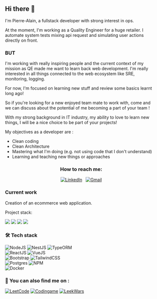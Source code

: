 ## Hi there 👋

I'm Pierre-Alain, a fullstack developer with strong interest in ops.

At the moment, I'm working as a Quality Engineer for a huge retailer. I automate system tests mixing api request and simulating user actions directly on front.

### BUT

I'm working with really inspiring people and the current context of my mission as QE made me want to learn back web development. 
I'm really interested in all things connected to the web ecosystem like SRE, monitoring, logging.

For now, I'm focused on learning new stuff and review some basics learnt long ago!

So if you're looking for a new enjoyed team mate to work with, come and we can discuss about the potential of me becoming a part of your team ! 

With my strong background in IT industry, my ability to love to learn new things, I will be a nice choice to be part of your projects!

My objectives as a developer are : 
* Clean coding
* Clean Architecture
* Mastering what I'm doing (e.g. not using code that I don't understand)
* Learning and teaching new things or approaches

<h3 align="center">How to reach me:</h3>
  <div align="center">
  <a href="https://www.linkedin.com/in/pierre-alain-dubrulle-b15735a3/"><img alt="LinkedIn" src="https://img.shields.io/badge/linkedin%20-%230077B5.svg?&style=flat&logo=linkedin&logoColor=white"/></a> &nbsp;
  <a href="mailto:pierrealain.dubrulle@gmail.com"><img alt="Gmail" src="https://img.shields.io/badge/Gmail-D14836?style=flat&logo=gmail&logoColor=white" /></a>
</div>

### Current work
<p>
Creation of an ecommerce web application.

Project stack: 

<img src="https://img.shields.io/badge/nestjs-%23E0234E.svg?logo=nestjs&logoColor=white"/> <img src="https://img.shields.io/badge/-ReactJS-35495E?logo=react"/> <img src="https://img.shields.io/badge/postgres-%23316192.svg?logo=postgresql&logoColor=white"/> <img src="https://img.shields.io/badge/Bootstrap-563D7C?logo=bootstrap&logoColor=white"/>
</p>

### 🛠️ Tech stack
![NodeJS](https://img.shields.io/badge/-NodeJS-339933?logo=nodedotjs&logoColor=white)
![NestJS](https://img.shields.io/badge/NestJS-%23E0234E.svg?logo=nestjs&logoColor=white)
![TypeORM](https://img.shields.io/badge/TypeORM-e83424.svg?logo=typeorm&logoColor=e83424&color=333)     
![ReactJS](https://img.shields.io/badge/-ReactJS-35495E?logo=react)
![VueJS](https://img.shields.io/badge/-Vue%20js-35495E?logo=vuedotjs&logoColor=4FC08D)     
![Bootstrap](https://img.shields.io/badge/Bootstrap-563D7C?logo=bootstrap&logoColor=white)
![TailwindCSS](https://img.shields.io/badge/tailwindcss-%2338B2AC.svg?logo=tailwind-css&logoColor=white)       
![Postgres](https://img.shields.io/badge/postgres-%23316192.svg?logo=postgresql&logoColor=white) 
![NPM](https://img.shields.io/badge/NPM-%23CB3837.svg?logo=npm&logoColor=white)        
![Docker](https://img.shields.io/badge/Docker-145ede.svg?logo=docker&logoColor=white) 


### 👀 You can also find me on : 
<a href="https://leetcode.com/u/peha/"><img alt="LeetCode" src="https://img.shields.io/badge/LeetCode-000000?logo=LeetCode&logoColor=#d16c06"/></a>
<a href="https://www.codingame.com/profile/3d96b143ceb5c8824bd8c1ac45f0c8623533652"><img alt="Codingame" src="https://img.shields.io/badge/Codingame-000000?logo=CodinGame&logoColor=#d16c06"/></a>
<a href="https://www.codingame.com/profile/3d96b143ceb5c8824bd8c1ac45f0c8623533652"><img alt="LeekWars" src="https://img.shields.io/badge/Leek-Wars-333?labelColor=5fad1b&style=plastic"/></a>
